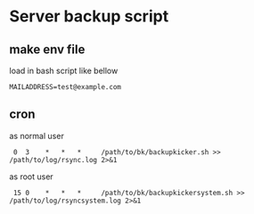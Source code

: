 # Server backup script
## make env file
load in bash script like bellow

    MAILADDRESS=test@example.com

## cron
as normal user

     0  3    *   *   *     /path/to/bk/backupkicker.sh >> /path/to/log/rsync.log 2>&1

as root user

     15 0    *   *   *     /path/to/bk/backupkickersystem.sh >> /path/to/log/rsyncsystem.log 2>&1

